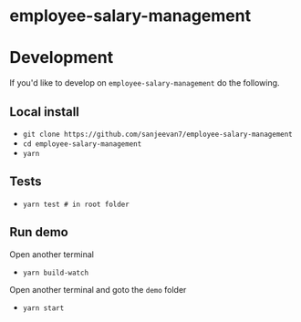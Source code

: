 # employee-salary-management

# Development

If you'd like to develop on `employee-salary-management` do the following.

## Local install

- `git clone https://github.com/sanjeevan7/employee-salary-management`
- `cd employee-salary-management`
- `yarn`

## Tests

- `yarn test # in root folder`

## Run demo

Open another terminal

- `yarn build-watch`

Open another terminal and goto the `demo` folder

- `yarn start`
